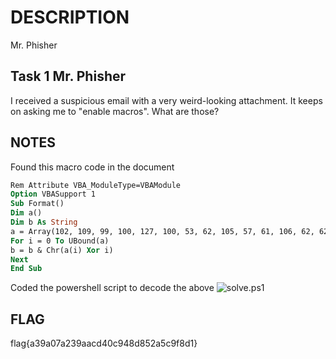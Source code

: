 # DESCRIPTION

Mr. Phisher

## Task 1  Mr. Phisher

I received a suspicious email with a very weird-looking attachment. It keeps on asking me to "enable macros". What are those?

## NOTES

Found this macro code in the document

``` vb
Rem Attribute VBA_ModuleType=VBAModule
Option VBASupport 1
Sub Format()
Dim a()
Dim b As String
a = Array(102, 109, 99, 100, 127, 100, 53, 62, 105, 57, 61, 106, 62, 62, 55, 110, 113, 114, 118, 39, 36, 118, 47, 35, 32, 125, 34, 46, 46, 124, 43, 124, 25, 71, 26, 71, 21, 88)
For i = 0 To UBound(a)
b = b & Chr(a(i) Xor i)
Next
End Sub
```

Coded the powershell script to decode the above
![solve.ps1](/solve.ps1)

## FLAG

flag{a39a07a239aacd40c948d852a5c9f8d1}
